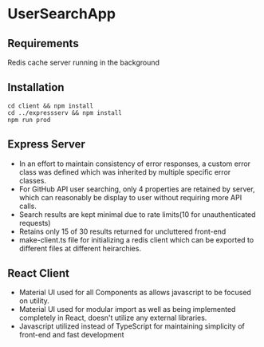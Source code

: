 # UserSearchApp

## Requirements

Redis cache server running in the background

## Installation

    cd client && npm install
    cd ../expressserv && npm install
    npm run prod

## Express Server

- In an effort to maintain consistency of error responses, a custom error class was defined which was inherited by multiple specific error classes.
- For GitHub API user searching, only 4 properties are retained by server, which can reasonably be display to user without requiring more API calls.
- Search results are kept minimal due to rate limits(10 for unauthenticated requests)
- Retains only 15 of 30 results returned for uncluttered front-end
- make-client.ts file for initializing a redis client which can be exported to different files at different heirarchies.

## React Client

- Material UI used for all Components as allows javascript to be focused on utility.
- Material UI used for modular import as well as being implemented completely in React, doesn't utilize any external libraries.
- Javascript utilized instead of TypeScript for maintaining simplicity of front-end and fast development
